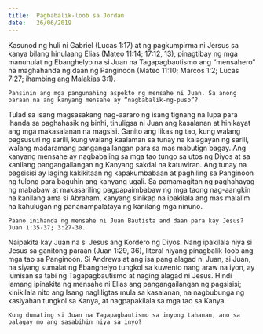 ```yaml
---
title:  Pagbabalik-loob sa Jordan
date:   26/06/2019
---
```


Kasunod ng huli ni Gabriel (Lucas 1:17) at ng pagkumpirma ni Jersus sa kanya bilang hinulaang Elias (Mateo 11:14; 17:12, 13), pinagtibay ng mga manunulat ng Ebanghelyo na si Juan na Tagapagbautismo ang “mensahero” na maghahanda ng daan ng Panginoon (Mateo 11:10; Marcos 1:2; Lucas 7:27; ihambing ang Malakias 3:1).

`Pansinin ang mga pangunahing aspekto ng mensahe ni Juan. Sa anong paraan na ang kanyang mensahe ay “nagbabalik-ng-puso”?`

Tulad sa isang magsasakang nag-aararo ng isang tignang na lupa para ihanda sa paghahasik ng binhi, tinuligsa ni Juan ang kasalanan at hinikayat ang mga makasalanan na magsisi. Ganito ang likas ng tao, kung walang pagsusuri ng sarili, kung walang kaalaman sa tunay na kalagayan ng sarili, walang madaramang pangangailangan para sa mas mabutign bagay. Ang kanyang mensahe ay nagbabaling sa mga tao tungo sa utos ng Diyos at sa kanilang pangangailangan ng Kanyang sakdal na katuwiran. Ang tunay na pagsisisi ay laging kakikitaan ng kapakumbabaan at paghiling sa Panginoon ng tulong para baguhin ang kanyang ugali. Sa pamamagitan ng paghahayag ng mababaw at makasariling pagpapaimbabaw ng mga taong nag-aangkin na kanilang ama si Abraham, kanyang sinikap na ipakilala ang mas malalim na kahulugan ng pananampalataya ng kanilang mga ninuno.

`Paano inihanda ng mensahe ni Juan Bautista and daan para kay Jesus? Juan 1:35-37; 3:27-30.`

Naipakita kay Juan na si Jesus ang Kordero ng Diyos. Nang ipakilala niya si Jesus sa ganitong paraan (Juan 1:29, 36), literal niyang pinagbalik-loob ang mga tao sa Panginoon. Si Andrews at ang isa pang alagad ni Juan, si Juan, na siyang sumalat ng Ebanghelyo tungkol sa kuwento nang araw na iyon, ay lumisan sa tabi ng Tagapagbautismo at naging alagad ni Jesus. Hindi lamang ipinakita ng mensahe ni Elias ang pangangailangan ng pagsisisi; kinikilala nito ang Isang nagliligtas mula sa kasalanan, na nagbubunga ng kasiyahan tungkol sa Kanya, at nagpapakilala sa mga tao sa Kanya.

`Kung dumating si Juan na Tagapagbautismo sa inyong tahanan, ano sa palagay mo ang sasabihin niya sa inyo?`
